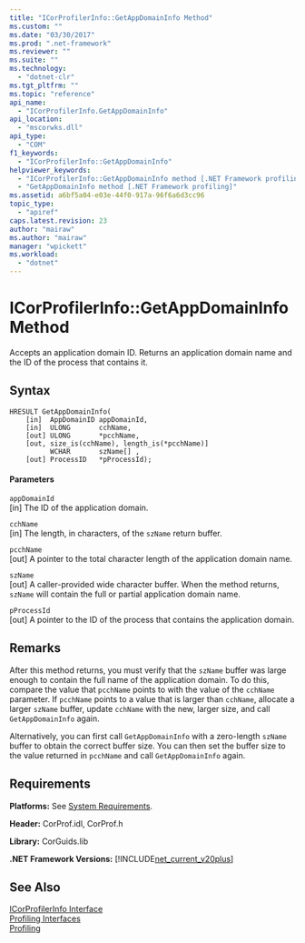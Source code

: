 ```yaml
---
title: "ICorProfilerInfo::GetAppDomainInfo Method"
ms.custom: ""
ms.date: "03/30/2017"
ms.prod: ".net-framework"
ms.reviewer: ""
ms.suite: ""
ms.technology: 
  - "dotnet-clr"
ms.tgt_pltfrm: ""
ms.topic: "reference"
api_name: 
  - "ICorProfilerInfo.GetAppDomainInfo"
api_location: 
  - "mscorwks.dll"
api_type: 
  - "COM"
f1_keywords: 
  - "ICorProfilerInfo::GetAppDomainInfo"
helpviewer_keywords: 
  - "ICorProfilerInfo::GetAppDomainInfo method [.NET Framework profiling]"
  - "GetAppDomainInfo method [.NET Framework profiling]"
ms.assetid: a6bf5a04-e03e-44f0-917a-96f6a6d3cc96
topic_type: 
  - "apiref"
caps.latest.revision: 23
author: "mairaw"
ms.author: "mairaw"
manager: "wpickett"
ms.workload: 
  - "dotnet"
---
```

# ICorProfilerInfo::GetAppDomainInfo Method
Accepts an application domain ID. Returns an application domain name and the ID of the process that contains it.  
  
## Syntax  
  
```  
HRESULT GetAppDomainInfo(  
    [in]  AppDomainID appDomainId,  
    [in]  ULONG       cchName,  
    [out] ULONG       *pcchName,  
    [out, size_is(cchName), length_is(*pcchName)]  
          WCHAR       szName[] ,  
    [out] ProcessID   *pProcessId);  
```  
  
#### Parameters  
 `appDomainId`  
 [in] The ID of the application domain.  
  
 `cchName`  
 [in] The length, in characters, of the `szName` return buffer.  
  
 `pcchName`  
 [out] A pointer to the total character length of the application domain name.  
  
 `szName`  
 [out] A caller-provided wide character buffer. When the method returns, `szName` will contain the full or partial application domain name.  
  
 `pProcessId`  
 [out] A pointer to the ID of the process that contains the application domain.  
  
## Remarks  
 After this method returns, you must verify that the `szName` buffer was large enough to contain the full name of the application domain. To do this, compare the value that `pcchName` points to with the value of the `cchName` parameter. If `pcchName` points to a value that is larger than `cchName`, allocate a larger `szName` buffer, update `cchName` with the new, larger size, and call `GetAppDomainInfo` again.  
  
 Alternatively, you can first call `GetAppDomainInfo` with a zero-length `szName` buffer to obtain the correct buffer size. You can then set the buffer size to the value returned in `pcchName` and call `GetAppDomainInfo` again.  
  
## Requirements  
 **Platforms:** See [System Requirements](../../../../docs/framework/get-started/system-requirements.md).  
  
 **Header:** CorProf.idl, CorProf.h  
  
 **Library:** CorGuids.lib  
  
 **.NET Framework Versions:** [!INCLUDE[net_current_v20plus](../../../../includes/net-current-v20plus-md.md)]  
  
## See Also  
 [ICorProfilerInfo Interface](../../../../docs/framework/unmanaged-api/profiling/icorprofilerinfo-interface.md)  
 [Profiling Interfaces](../../../../docs/framework/unmanaged-api/profiling/profiling-interfaces.md)  
 [Profiling](../../../../docs/framework/unmanaged-api/profiling/index.md)
